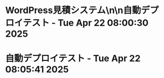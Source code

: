 # WordPress見積システム\n\n自動デプロイテスト - Tue Apr 22 08:00:30     2025
# 自動デプロイテスト - Tue Apr 22 08:05:41     2025
